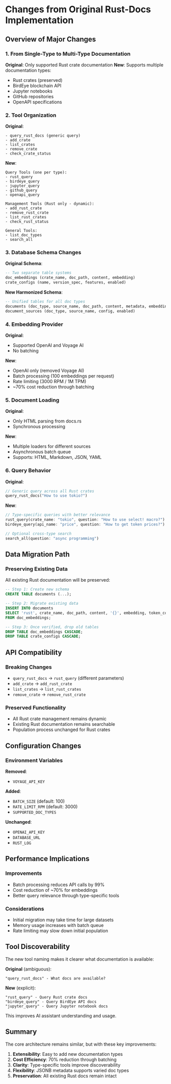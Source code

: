 # Changes from Original Rust-Docs Implementation

## Overview of Major Changes

### 1. **From Single-Type to Multi-Type Documentation**

**Original**: Only supported Rust crate documentation
**New**: Supports multiple documentation types:
- Rust crates (preserved)
- BirdEye blockchain API
- Jupyter notebooks
- GitHub repositories
- OpenAPI specifications

### 2. **Tool Organization**

**Original**:
```
- query_rust_docs (generic query)
- add_crate
- list_crates
- remove_crate
- check_crate_status
```

**New**:
```
Query Tools (one per type):
- rust_query
- birdeye_query
- jupyter_query
- github_query
- openapi_query

Management Tools (Rust only - dynamic):
- add_rust_crate
- remove_rust_crate
- list_rust_crates
- check_rust_status

General Tools:
- list_doc_types
- search_all
```

### 3. **Database Schema Changes**

**Original Schema**:
```sql
-- Two separate table systems
doc_embeddings (crate_name, doc_path, content, embedding)
crate_configs (name, version_spec, features, enabled)
```

**New Harmonized Schema**:
```sql
-- Unified tables for all doc types
documents (doc_type, source_name, doc_path, content, metadata, embedding)
document_sources (doc_type, source_name, config, enabled)
```

### 4. **Embedding Provider**

**Original**: 
- Supported OpenAI and Voyage AI
- No batching

**New**: 
- OpenAI only (removed Voyage AI)
- Batch processing (100 embeddings per request)
- Rate limiting (3000 RPM / 1M TPM)
- ~70% cost reduction through batching

### 5. **Document Loading**

**Original**: 
- Only HTML parsing from docs.rs
- Synchronous processing

**New**: 
- Multiple loaders for different sources
- Asynchronous batch queue
- Supports: HTML, Markdown, JSON, YAML

### 6. **Query Behavior**

**Original**:
```rust
// Generic query across all Rust crates
query_rust_docs("How to use tokio?")
```

**New**:
```rust
// Type-specific queries with better relevance
rust_query(crate_name: "tokio", question: "How to use select! macro?")
birdeye_query(api_name: "price", question: "How to get token prices?")

// Optional cross-type search
search_all(question: "async programming")
```

## Data Migration Path

### Preserving Existing Data

All existing Rust documentation will be preserved:

```sql
-- Step 1: Create new schema
CREATE TABLE documents (...);

-- Step 2: Migrate existing data
INSERT INTO documents 
SELECT 'rust', crate_name, doc_path, content, '{}', embedding, token_count, created_at
FROM doc_embeddings;

-- Step 3: Once verified, drop old tables
DROP TABLE doc_embeddings CASCADE;
DROP TABLE crate_configs CASCADE;
```

## API Compatibility

### Breaking Changes
- `query_rust_docs` → `rust_query` (different parameters)
- `add_crate` → `add_rust_crate`
- `list_crates` → `list_rust_crates`
- `remove_crate` → `remove_rust_crate`

### Preserved Functionality
- All Rust crate management remains dynamic
- Existing Rust documentation remains searchable
- Population process unchanged for Rust crates

## Configuration Changes

### Environment Variables

**Removed**:
- `VOYAGE_API_KEY`

**Added**:
- `BATCH_SIZE` (default: 100)
- `RATE_LIMIT_RPM` (default: 3000)
- `SUPPORTED_DOC_TYPES`

**Unchanged**:
- `OPENAI_API_KEY`
- `DATABASE_URL`
- `RUST_LOG`

## Performance Implications

### Improvements
- Batch processing reduces API calls by 99%
- Cost reduction of ~70% for embeddings
- Better query relevance through type-specific tools

### Considerations
- Initial migration may take time for large datasets
- Memory usage increases with batch queue
- Rate limiting may slow down initial population

## Tool Discoverability

The new tool naming makes it clearer what documentation is available:

**Original** (ambiguous):
```
"query_rust_docs" - What docs are available?
```

**New** (explicit):
```
"rust_query" - Query Rust crate docs
"birdeye_query" - Query BirdEye API docs
"jupyter_query" - Query Jupyter notebook docs
```

This improves AI assistant understanding and usage.

## Summary

The core architecture remains similar, but with these key improvements:
1. **Extensibility**: Easy to add new documentation types
2. **Cost Efficiency**: 70% reduction through batching
3. **Clarity**: Type-specific tools improve discoverability
4. **Flexibility**: JSONB metadata supports varied doc types
5. **Preservation**: All existing Rust docs remain intact